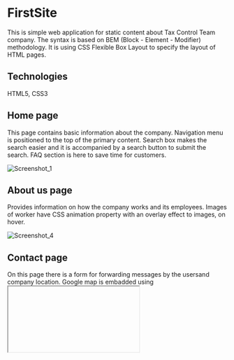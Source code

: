 # FirstSite
 This is simple web application for static content about Tax Control Team company. The syntax is based on BEM (Block - Element - Modifier) methodology.
 It is using CSS Flexible Box Layout to specify the layout of HTML pages.

## Technologies
 HTML5, CSS3

## Home page
 This page contains basic information about the company. Navigation menu is positioned to the top of the primary content. Search box makes the search easier
 and it is accompanied by a search button to submit the search. FAQ section is here to save time for customers.
 
 ![Screenshot_1](https://user-images.githubusercontent.com/76435969/107918064-4a13e880-6f69-11eb-8bdc-792e6e61f56d.png)
 
 ## About us page
  Provides information on how the company works and its employees. Images of worker have CSS animation property with an overlay effect to images, on hover. 
  
 ![Screenshot_4](https://user-images.githubusercontent.com/76435969/107919503-bf80b880-6f6b-11eb-87d5-02d6aed99f5a.png)
 
 ## Contact page
  On this page there is a form for forwarding messages by the usersand company location. Google map is embadded using <iframe> HTML tag.
 
 ## Contributing
  Pull requests are welcome.
